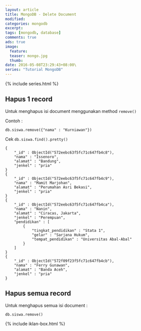 ```yaml
---
layout: article
title: MongoDB - Delete Document
modified:
categories: mongodb
excerpt:
tags: [mongodb, database]
comments: true
ads: true
image:
  feature:
  teaser: mongo.jpg
  thumb:
date: 2016-05-08T23:29:43+08:00\
series: "Tutorial MongoDB"
---
```


{% include series.html %}

## Hapus 1 record

Untuk menghapus isi document menggunakan method `remove()`

Contoh :

```
db.siswa.remove({"nama" : "Kurniawan"})
```

Cek `db.siswa.find().pretty()`

```
{
	"_id" : ObjectId("572eebc63f5fc71c647fb4c8"),
	"nama" : "Issenoro",
	"alamat" : "Bandung",
	"jenkel" : "pria"
}
{
	"_id" : ObjectId("572eebc63f5fc71c647fb4c9"),
	"nama" : "Mamit Marjohan",
	"alamat" : "Perumahan Asri Bekasi",
	"jenkel" : "pria"
}
{
	"_id" : ObjectId("572eebc63f5fc71c647fb4ca"),
	"nama" : "Nanin",
	"alamat" : "Ciracas, Jakarta",
	"jenkel" : "Perempuan",
	"pendidikan" : [
		{
			"tingkat_pendidikan" : "Stata 1",
			"gelar" : "Sarjana Hukum",
			"tempat_pendidikan" : "Universitas Abal-Abal"
		}
	]
}
{
	"_id" : ObjectId("572f09f23f5fc71c647fb4cb"),
	"nama" : "Ferry Gunawan",
	"alamat" : "Banda Aceh",
	"jenkel" : "pria"
}
```


## Hapus semua record

Untuk menghapus semua isi document :

```
db.siswa.remove()
```

{% include iklan-box.html %}
